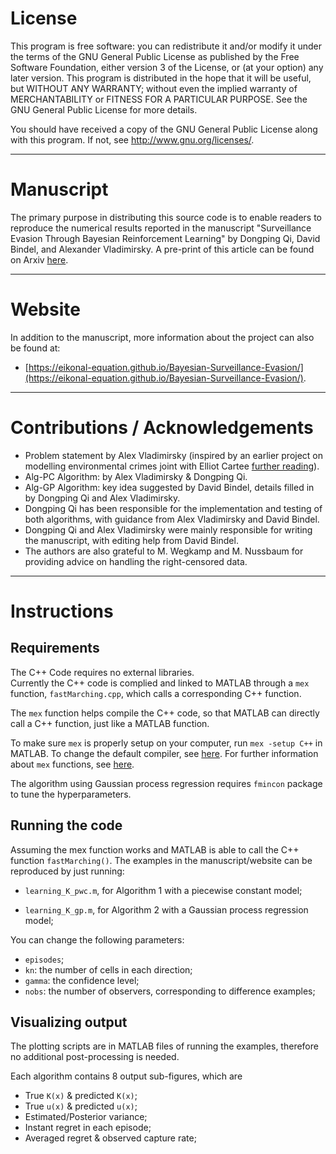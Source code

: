 # License

This program is free software: you can redistribute it and/or modify it under the terms of the GNU General Public License as published by the Free Software Foundation, either version 3 of the License, or (at your option) any later version. This program is distributed in the hope that it will be useful, but WITHOUT ANY WARRANTY; without even the implied warranty of MERCHANTABILITY or FITNESS FOR A PARTICULAR PURPOSE.  See the GNU General Public License for more details.

You should have received a copy of the GNU General Public License along with this program. If not, see <http://www.gnu.org/licenses/>.

--------------------------------------------
# Manuscript

The primary purpose in distributing this source code is to enable readers to reproduce the numerical results reported in the manuscript "Surveillance Evasion Through Bayesian Reinforcement Learning" by Dongping Qi, David Bindel, and Alexander Vladimirsky. A pre-print of this article can be found on Arxiv [here](https://arxiv.org/abs/2109.14811). 

--------------------------------------------
# Website

In addition to the manuscript, more information about the project can also be found at:
* [https://eikonal-equation.github.io/Bayesian-Surveillance-Evasion/](https://eikonal-equation.github.io/Bayesian-Surveillance-Evasion/).

--------------------------------------------
# Contributions / Acknowledgements

* Problem statement by Alex Vladimirsky (inspired by an earlier project on modelling environmental crimes joint with Elliot Cartee [further reading](https://epubs.siam.org/doi/abs/10.1137/19M1270483)).
* Alg-PC Algorithm: by Alex Vladimirsky & Dongping Qi.
* Alg-GP Algorithm: key idea suggested by David Bindel, details filled in by Dongping Qi and Alex Vladimirsky. 
* Dongping Qi has been responsible for the implementation and testing of both algorithms, with guidance from Alex Vladimirsky and David Bindel. 
* Dongping Qi and Alex Vladimirsky were mainly responsible for writing the manuscript, with editing help from David Bindel.  
* The authors are also grateful to M. Wegkamp and M. Nussbaum for providing advice on handling the right-censored data.

--------------------------------------------
# Instructions

## Requirements
The C++ Code requires no external libraries.  
Currently the C++ code is complied and linked to MATLAB through a `mex` function, `fastMarching.cpp`, which calls a corresponding C++ function.

The `mex` function helps compile the C++ code, so that MATLAB can directly call a C++ function, just like a MATLAB function.

To make sure `mex` is properly setup on your computer, run `mex -setup C++` in MATLAB. 
To change the default compiler, see [here](https://www.mathworks.com/help/matlab/matlab_external/changing-default-compiler.html). 
For further information about `mex` functions, see [here](https://www.mathworks.com/help/matlab/ref/mex.html).

The algorithm using Gaussian process regression requires `fmincon` package to tune the hyperparameters.


## Running the code

Assuming the mex function works and MATLAB is able to call the C++ function `fastMarching()`.
The examples in the manuscript/website can be reproduced by just running:
* ` learning_K_pwc.m `, for Algorithm 1 with a piecewise constant model;

* ` learning_K_gp.m `,  for Algorithm 2 with a Gaussian process regression model;

You can change the following parameters:
* `episodes`;
* `kn`:             the number of cells in each direction;
* `gamma`:          the confidence level;
* `nobs`:           the number of observers, corresponding to difference examples;


## Visualizing output

The plotting scripts are in MATLAB files of running the examples, therefore no additional post-processing is needed.

Each algorithm contains 8 output sub-figures, which are
* True `K(x)` & predicted `K(x)`;
* True `u(x)` & predicted `u(x)`;
* Estimated/Posterior variance;
* Instant regret in each episode;
* Averaged regret & observed capture rate;

